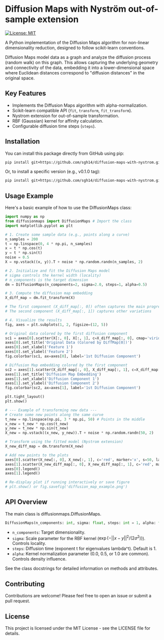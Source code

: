 # Diffusion Maps with Nyström out-of-sample extension

[![License: MIT](https://img.shields.io/badge/License-MIT-yellow.svg)](https://opensource.org/licenses/MIT)
<!-- Add other badges if you set up CI/CD or publish to PyPI -->
<!-- e.g., [![PyPI version](https://badge.fury.io/py/diffusionmaps.svg)](https://badge.fury.io/py/diffusionmaps) -->
<!-- e.g., [![Build Status](https://github.com/your_username/diffusion-maps-repo/actions/workflows/python-package.yml/badge.svg)](https://github.com/your_username/diffusion-maps-repo/actions/workflows/python-package.yml) -->


A Python implementation of the Diffusion Maps algorithm for non-linear dimensionality reduction, designed to follow scikit-learn conventions.

Diffusion Maps model data as a graph and analyze the diffusion process (random walk) on this graph. This allows capturing the underlying geometry and connectivity of the data, embedding it into a lower-dimensional space where Euclidean distances correspond to "diffusion distances" in the original space.

## Key Features

*   Implements the Diffusion Maps algorithm with alpha-normalization.
*   Scikit-learn compatible API (`fit`, `transform`, `fit_transform`).
*   Nystrom extension for out-of-sample transformation.
*   RBF (Gaussian) kernel for affinity calculation.
*   Configurable diffusion time steps (`steps`).

## Installation

You can install this package directly from GitHub using pip:

```bash
pip install git+https://github.com/sgh14/diffusion-maps-with-nystrom.git 
```
Or, to install a specific version (e.g., v0.1.0 tag):
```bash
pip install git+https://github.com/sgh14/diffusion-maps-with-nystrom.git@v0.1.0
```

## Usage Example

Here's a basic example of how to use the DiffusionMaps class:

```python
import numpy as np
from diffusionmaps import DiffusionMaps # Import the class
import matplotlib.pyplot as plt

# 1. Create some sample data (e.g., points along a curve)
n_samples = 200
t = np.linspace(0, 4 * np.pi, n_samples)
x = t * np.cos(t)
y = t * np.sin(t)
noise = 0.5
X = np.vstack((x, y)).T + noise * np.random.randn(n_samples, 2)

# 2. Initialize and fit the Diffusion Maps model
# sigma controls the kernel width (locality)
# n_components is the target dimension
dm = DiffusionMaps(n_components=2, sigma=2.0, steps=1, alpha=0.5)

# 3. Compute the diffusion map embedding
X_diff_map = dm.fit_transform(X)

# The first component (X_diff_map[:, 0]) often captures the main progression
# The second component (X_diff_map[:, 1]) captures other variations

# 4. Visualize the results
fig, axes = plt.subplots(1, 2, figsize=(12, 5))

# Original data colored by the first diffusion component
sc1 = axes[0].scatter(X[:, 0], X[:, 1], c=X_diff_map[:, 0], cmap='viridis')
axes[0].set_title('Original Data (Colored by DiffMap[0])')
axes[0].set_xlabel('Feature 1')
axes[0].set_ylabel('Feature 2')
fig.colorbar(sc1, ax=axes[0], label='1st Diffusion Component')

# Diffusion Map embedding colored by the first component
sc2 = axes[1].scatter(X_diff_map[:, 0], X_diff_map[:, 1], c=X_diff_map[:, 0], cmap='viridis')
axes[1].set_title('Diffusion Map Embedding')
axes[1].set_xlabel('Diffusion Component 1')
axes[1].set_ylabel('Diffusion Component 2')
fig.colorbar(sc2, ax=axes[1], label='1st Diffusion Component')

plt.tight_layout()
plt.show()

# --- Example of transforming new data ---
# Create some new points along the same curve
t_new = np.linspace(np.pi, 3 * np.pi, 50) # Points in the middle
x_new = t_new * np.cos(t_new)
y_new = t_new * np.sin(t_new)
X_new = np.vstack((x_new, y_new)).T + noise * np.random.randn(50, 2)

# Transform using the fitted model (Nystrom extension)
X_new_diff_map = dm.transform(X_new)

# Add new points to the plots
axes[0].scatter(X_new[:, 0], X_new[:, 1], c='red', marker='x', s=50, label='New Data')
axes[1].scatter(X_new_diff_map[:, 0], X_new_diff_map[:, 1], c='red', marker='x', s=50, label='New Data Transformed')
axes[0].legend()
axes[1].legend()

# Re-display plot if running interactively or save figure
# plt.show() or fig.savefig('diffusion_map_example.png')
```

## API Overview
The main class is diffusionmaps.DiffusionMaps.

```python
DiffusionMaps(n_components: int, sigma: float, steps: int = 1, alpha: float = 0.0)
```

* `n_components`: Target dimensionality.
* `sigma`: Scale parameter for the RBF kernel ($\exp(-||x-y||^2 / (2 \sigma^2))$). Controls locality.
* `steps`: Diffusion time (exponent t for eigenvalues lambda^t). Default is 1.
* `alpha`: Kernel normalization parameter (0.0, 0.5, or 1.0 are common). Controls density influence.

See the class docstrings for detailed information on methods and attributes.

## Contributing
Contributions are welcome! Please feel free to open an issue or submit a pull request.

## License
This project is licensed under the MIT License - see the LICENSE file for details.
